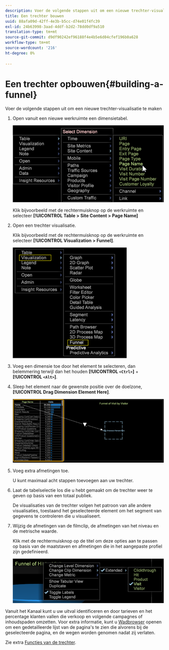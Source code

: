 ```yaml
---
description: Voer de volgende stappen uit om een nieuwe trechter-visualisatie te maken
title: Een trechter bouwen
uuid: 88afa09d-42ff-4e3b-b5cc-d74e01f4fc39
exl-id: 24b63998-3aad-4ddf-b2d2-78dd0df9a510
translation-type: tm+mt
source-git-commit: d9df90242ef96188f4e4b5e6d04cfef196b0a628
workflow-type: tm+mt
source-wordcount: '216'
ht-degree: 0%

---
```


# Een trechter opbouwen{#building-a-funnel}

Voer de volgende stappen uit om een nieuwe trechter-visualisatie te maken

<!-- <a id="section_A8F5530114814B689C298E369AD0643E"></a> -->

1. Open vanuit een nieuwe werkruimte een dimensietabel.

   ![](assets/dimension_table_pagename.png)

   Klik bijvoorbeeld met de rechtermuisknop op de werkruimte en selecteer **[!UICONTROL Table > Site Content > Page Name]**

1. Open een trechter visualisatie.

   Klik bijvoorbeeld met de rechtermuisknop op de werkruimte en selecteer **[!UICONTROL Visualization > Funnel]**.

   ![](assets/step2-funnel.png)

1. Voeg een dimensie toe door het element te selecteren, dan belemmering terwijl dan het houden **[!UICONTROL `<Ctrl>`]** + **[!UICONTROL `<Alt>`]**.

1. Sleep het element naar de gewenste positie over de doelzone, **[!UICONTROL Drag Dimension Element Here]**.

   ![](assets/step4-funnel.png)

1. Voeg extra afmetingen toe.

   U kunt maximaal acht stappen toevoegen aan uw trechter.
1. Laat de tabelselectie los die u hebt gemaakt om de trechter weer te geven op basis van een totaal publiek.

   De visualisaties van de trechter volgen het patroon van alle andere visualisaties, toestaand het geselecteerde element om het segment van gegevens te controleren die u visualiseert.
1. Wijzig de afmetingen van de filmclip, de afmetingen van het niveau en de metrische waarde.

   Klik met de rechtermuisknop op de titel om deze opties aan te passen op basis van de maatstaven en afmetingen die in het aangepaste profiel zijn gedefinieerd.

   ![](assets/last-image-funnel.png)

Vanuit het Kanaal kunt u uw uitval identificeren en door tarieven en het percentage klanten vallen die verkoop en volgende campagnes of inhoudspaden omzetten. Voor extra informatie, kunt u [Wadbrowser](../../../../home/c-get-started/c-analysis-vis/c-funnel-visualization/c-path-browser-funnel.md#concept-b0cedf7a28ae422696ded1258c9a4119) openen om een gedetailleerde lijst van de pagina&#39;s te zien die alvorens bij de geselecteerde pagina, en de wegen worden genomen nadat zij verlaten.

Zie extra [Functies van de trechter](../../../../home/c-get-started/c-analysis-vis/c-funnel-visualization/c-funnel-visualization-features.md#concept-e65c81fe17794acd8d00d796b1780dc3).
